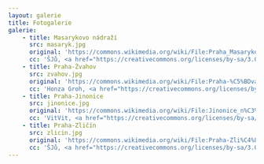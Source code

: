 ```yaml
---
layout: galerie
title: Fotogalerie
galerie:
    - title: Masarykovo nádraží
      src: masaryk.jpg
      original: 'https://commons.wikimedia.org/wiki/File:Praha_Masarykovo_n%C3%A1dra%C5%BE%C3%AD-pr%C5%AF%C4%8Del%C3%AD_Havl%C3%AD%C4%8Dkova.jpg'
      cc: 'ŠJů, <a href="https://creativecommons.org/licenses/by-sa/3.0">CC BY-SA 3.0</a>'
    - title: Praha-Žvahov
      src: zvahov.jpg
      original: 'https://commons.wikimedia.org/wiki/File:Praha-%C5%BDvahov,_p%C5%99%C3%ADst%C5%99e%C5%A1ek.jpg'
      cc: 'Honza Groh, <a href="https://creativecommons.org/licenses/by-sa/3.0">CC BY-SA 3.0</a>'
    - title: Praha-Jinonice
      src: jinonice.jpg
      original: 'https://commons.wikimedia.org/wiki/File:Jinonice_n%C3%A1dra%C5%BE%C3%AD_0.jpg'
      cc: 'VitVit, <a href="https://creativecommons.org/licenses/by-sa/4.0/deed.en">CC BY-SA 4.0</a>'
    - title: Praha-Zličín
      src: zlicin.jpg
      original: 'https://commons.wikimedia.org/wiki/File:Praha-Zli%C4%8D%C3%ADn,_n%C3%A1dra%C5%BE%C3%AD_a_Regionova.jpg'
      cc: 'ŠJů, <a href="https://creativecommons.org/licenses/by-sa/3.0">CC BY-SA 3.0</a>'
---
```


